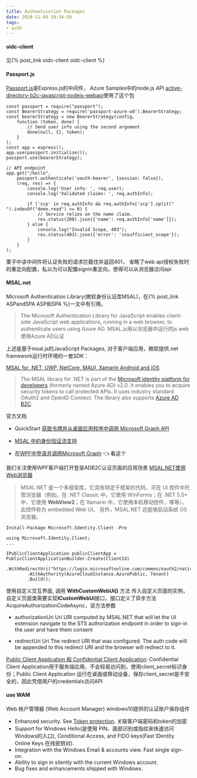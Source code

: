 ```yaml
---
title: Authentication Packages
date: 2020-11-04 10:34:50
tags:
- auth
---
```

#### oidc-client
见{% post_link oidc-client oidc-client %}
#### Passport.js
[Passport.js](https://github.com/jaredhanson/passport)是Express.js的中间件，
Azure Samples中的node.js API [active-directory-b2c-javascript-nodejs-webapi](https://github.com/Azure-Samples/active-directory-b2c-javascript-nodejs-webapi)使用了这个包
```
const passport = require("passport");
const BearerStrategy = require('passport-azure-ad').BearerStrategy;
const bearerStrategy = new BearerStrategy(config,
    function (token, done) {
        // Send user info using the second argument
        done(null, {}, token);
    }
);
const app = express();
app.use(passport.initialize());
passport.use(bearerStrategy);

// API endpoint
app.get("/hello",
    passport.authenticate('oauth-bearer', {session: false}),
    (req, res) => {
        console.log('User info: ', req.user);
        console.log('Validated claims: ', req.authInfo);
        
        if ('scp' in req.authInfo && req.authInfo['scp'].split(" ").indexOf("demo.read") >= 0) {
            // Service relies on the name claim.  
            res.status(200).json({'name': req.authInfo['name']});
        } else {
            console.log("Invalid Scope, 403");
            res.status(403).json({'error': 'insufficient_scope'}); 
        }
    }
);
```
栗子中该中间件将认证失败的请求拦截住并返回401， 省略了web api授权失败时的重定向配置，私以为可以配置signin重定向，使得可以从浏览器访问api
#### MSAL.net
Microsoft Authentication Library(微软身份认证库MSAL)，在{% post_link ASPandSPA ASP和SPA %}一文中有引用。
> The Microsoft Authentication Library for JavaScript enables client-side JavaScript web applications, running in a web browser, to authenticate users using Azure AD. MSAL.js用以浏览器中运行的js web 使用Azure AD认证

上述是基于msal.js的JavaScript Packages, 对于客户端应用，微软提供.net framework运行时环境的一套SDK：

[MSAL for .NET, UWP, NetCore, MAUI, Xamarin Android and iOS](https://github.com/AzureAD/microsoft-authentication-library-for-dotnet) 

> The MSAL library for .NET is part of the [Microsoft identity platform for developers](https://aka.ms/aaddevv2) (formerly named Azure AD) v2.0. It enables you to acquire security tokens to call protected APIs. It uses industry standard OAuth2 and OpenID Connect. The library also supports [Azure AD B2C](https://azure.microsoft.com/services/active-directory-b2c/).

官方文档 
+ QuickStart [获取令牌并从桌面应用程序中调用 Microsoft Graph API](https://learn.microsoft.com/zh-cn/azure/active-directory/develop/desktop-app-quickstart?pivots=devlang-windows-desktop) 

+ [MSAL 中的身份验证流支持](https://learn.microsoft.com/zh-cn/azure/active-directory/develop/msal-authentication-flows)
+ [在WPF中登录并调用Microsoft Graph](https://learn.microsoft.com/zh-cn/azure/active-directory/develop/tutorial-v2-windows-desktop) 👈 看这个

我们关注使用WPF客户端打开登录ADB2C认证页面的应用场景
[MSAL.NET使用Web浏览器](https://learn.microsoft.com/zh-cn/azure/active-directory/develop/msal-net-web-browsers)
> MSAL.NET 是一个多框架库，它具有特定于框架的代码，可在 UI 控件中托管浏览器（例如，在 .NET Classic 中，它使用 WinForms；在 .NET 5.0+ 中，它使用 **WebView2**；在 Xamarin 中，它使用本机移动控件，等等）。 此控件称为 embedded Web UI。 另外，MSAL.NET 还能够启动系统 OS 浏览器。

```
Install-Package Microsoft.Identity.Client -Pre
```
```
using Microsoft.Identity.Client;
...

IPublicClientApplication publicClientApp = PublicClientApplicationBuilder.Create(ClientId)
        .WithRedirectUri("https://login.microsoftonline.com/common/oauth2/nativeclient")
        .WithAuthority(AzureCloudInstance.AzurePublic, Tenant)
        .Build();
```
使用自定义交互界面, 调用 **WithCustomWebUi()** 方法 传入自定义页面的实例，自定义页面类需要实现**ICustomWebUi**接口，接口定义了异步方法 AcquireAuthorizationCodeAsync，该方法参数
+ authorizationUri Uri
URI computed by MSAL.NET that will let the UI extension navigate to the STS authorization endpoint in order to sign-in the user and have them consent

+ redirectUri Uri The redirect URI that was configured. The auth code will be appended to this redirect URI and the browser will redirect to it.

[Public Client Application 和 Confidential Client Application](https://learn.microsoft.com/en-us/entra/identity-platform/msal-client-applications): Confidential Client Application用于服务端应用，不会轻易访问到，使用client_secret标识身份；Public Client Application 运行在桌面或移动设备，保存client_secret是不安全的，因此凭借用户的credentials访问API

#### use WAM
Web 帐户管理器 (Web Account Manager) windows10提供的认证账户保存组件

+ Enhanced security. See [Token protection](https://learn.microsoft.com/zh-cn/azure/active-directory/conditional-access/concept-token-protection). 关联客户端密码和token的加密
+ Support for Windows Hello(是使用 PIN、面部识别或指纹来快速访问 Windows的入口), Conditional Access, and FIDO keys(Fast IDentity Online Keys 在线密钥对).
+ Integration with the Windows Email & accounts view.
Fast single sign-on.
+ Ability to sign in silently with the current Windows account.
+ Bug fixes and enhancements shipped with Windows.